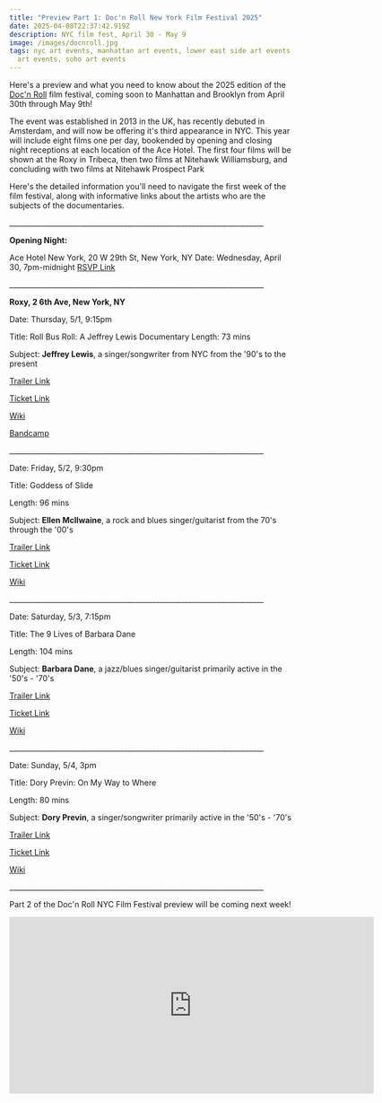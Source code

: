 ```yaml
---
title: "Preview Part 1: Doc'n Roll New York Film Festival 2025"
date: 2025-04-08T22:37:42.919Z
description: NYC film fest, April 30 - May 9
image: /images/docnroll.jpg
tags: nyc art events, manhattan art events, lower east side art events, tribeca
  art events, soho art events
---
```

H﻿ere's a preview and what you need to know about the 2025 edition of the [Doc'n Roll](https://www.docnrollfestival.com/new-york/) film festival, coming soon to Manhattan and Brooklyn from April 30th through May 9th!

T﻿he event was established in 2013 in the UK, has recently debuted in Amsterdam, and will now be offering it's third appearance in NYC. This year will include eight films one per day, bookended by opening and closing night  receptions at each location of the Ace Hotel. The first four films will be shown at the Roxy in Tribeca, then two films at Nitehawk Williamsburg, and concluding with two films at Nitehawk Prospect Park 

Here's the detailed information you'll need to navigate the first week of the film festival, along with informative links about the artists who are the subjects of the documentaries.

_﻿\_\_\_\_\_\_\_\_\_\_\_\_\_\_\_\_\_\_\_\_\_\_\_\_\_\_\_\_\_\_\_\_\_\_\_\_\_\_\_\_\_\_\_\_\_\_\_\_\_\_\_\_\_\_\_\_\_\_\_\_\_\_\_\_\_\_\_\_\_\_

**Opening Night:**

Ace Hotel New York, 20 W 29th St, New York, NY
Date: Wednesday, April 30, 7pm-midnight 
[RSVP Link](https://acehotel.com/new-york/going-on/docn-roll-film-festival-opening-night) 

_﻿\_\_\_\_\_\_\_\_\_\_\_\_\_\_\_\_\_\_\_\_\_\_\_\_\_\_\_\_\_\_\_\_\_\_\_\_\_\_\_\_\_\_\_\_\_\_\_\_\_\_\_\_\_\_\_\_\_\_\_\_\_\_\_\_\_\_\_\_\_\_

**Roxy, 2 6th Ave, New York, NY**

Date: Thursday, 5/1, 9:15pm

Title: Roll Bus Roll: A Jeffrey Lewis Documentary
Length: 73 mins

Subject: **Jeffrey Lewis**, a singer/songwriter from NYC from the '90's to the present

[Trailer Link](https://www.youtube.com/watch?v=rOezW7TDPM0) 

[Ticket Link](https://ticketing.uswest.veezi.com/purchase/6169?siteToken=tt17e5ajy3v48kh5b2kremvnz4) 

[Wiki](https://en.wikipedia.org/wiki/Jeffrey_Lewis)﻿ 

[Bandcamp](https://jeffreylewis.bandcamp.com/)

_﻿\_\_\_\_\_\_\_\_\_\_\_\_\_\_\_\_\_\_\_\_\_\_\_\_\_\_\_\_\_\_\_\_\_\_\_\_\_\_\_\_\_\_\_\_\_\_\_\_\_\_\_\_\_\_\_\_\_\_\_\_\_\_\_\_\_\_\_\_\_\_

Date: Friday, 5/2, 9:30pm

Title: Goddess of Slide

Length: 96 mins

Subject: **Ellen McIlwaine**, a rock and blues singer/guitarist from the 70's through the '00's

[T﻿railer Link](https://www.youtube.com/watch?v=7Qig0EhxKMY) 

[Ticket Link](https://ticketing.uswest.veezi.com/purchase/6170?siteToken=tt17e5ajy3v48kh5b2kremvnz4)﻿ 

 [Wiki](https://en.wikipedia.org/wiki/Ellen_McIlwaine)

_﻿\_\_\_\_\_\_\_\_\_\_\_\_\_\_\_\_\_\_\_\_\_\_\_\_\_\_\_\_\_\_\_\_\_\_\_\_\_\_\_\_\_\_\_\_\_\_\_\_\_\_\_\_\_\_\_\_\_\_\_\_\_\_\_\_\_\_\_\_\_\_

Date: Saturday, 5/3, 7:15pm

Title: The 9 Lives of Barbara Dane

Length: 104 mins

Subject: **Barbara Dane**, a jazz/blues singer/guitarist primarily active in the '50's - '70's

[Trailer Link](https://www.youtube.com/watch?v=IJj4j5sfpnc) 

 [Ticket Link](https://ticketing.uswest.veezi.com/purchase/6171?siteToken=tt17e5ajy3v48kh5b2kremvnz4) 

[Wiki](https://en.wikipedia.org/wiki/Barbara_Dane)

_﻿\_\_\_\_\_\_\_\_\_\_\_\_\_\_\_\_\_\_\_\_\_\_\_\_\_\_\_\_\_\_\_\_\_\_\_\_\_\_\_\_\_\_\_\_\_\_\_\_\_\_\_\_\_\_\_\_\_\_\_\_\_\_\_\_\_\_\_\_\_\_

Date: Sunday, 5/4, 3pm

Title: Dory Previn: On My Way to Where

Length: 80 mins

Subject: **Dory Previn**, a singer/songwriter primarily active in the '50's - '70's

[Trailer Link](https://www.youtube.com/watch?v=rxippDX5apE) 

 [Ticket Link](https://ticketing.uswest.veezi.com/purchase/6172?siteToken=tt17e5ajy3v48kh5b2kremvnz4) 

[Wiki](https://en.wikipedia.org/wiki/Dory_Previn)

_﻿\_\_\_\_\_\_\_\_\_\_\_\_\_\_\_\_\_\_\_\_\_\_\_\_\_\_\_\_\_\_\_\_\_\_\_\_\_\_\_\_\_\_\_\_\_\_\_\_\_\_\_\_\_\_\_\_\_\_\_\_\_\_\_\_\_\_\_\_\_\_

P﻿art 2 of the Doc'n Roll NYC Film Festival preview will be coming next week!

<iframe width="650px" height="315" src="https://www.youtube.com/embed/w2cVxPltKXU?si=5UDaup0ZWOTdWJxd" title="YouTube video player" frameborder="0" allow="accelerometer; autoplay; clipboard-write; encrypted-media; gyroscope; picture-in-picture; web-share" referrerpolicy="strict-origin-when-cross-origin" ></iframe>